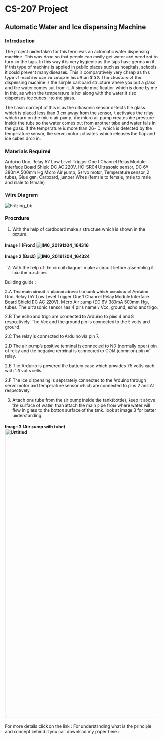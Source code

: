 # CS-207 Project

## Automatic Water and Ice dispensing Machine

### Introduction

The project undertaken for this term was an automatic water dispensing machine. This was done so that people can easily get water and need not to turn on the taps. In this way it is very hygienic as the taps have germs on it. If this type of machine is applied in public places such as hospitals, schools it could prevent many diseases. This is comparatively very cheap as this type of machine can be setup in less than $ 30. The structure of the dispensing machine is the simple carboard structure where you put a glass and the water comes out from it. A simple modification which is done by me in this, as when the temperature is hot along with the water it also dispenses ice cubes into the glass.

The basic concept of this is as the ultrasonic sensor detects the glass which is placed less than 3 cm away from the sensor, it activates the relay which turn on the micro air pump, the micro air pump creates the pressure inside the tube so the water comes out from another tube and water falls in the glass. If the temperature is more than 26◦ C, which is detected by the temperature sensor, the servo motor activates, which releases the flap and ice cubes drop in.


### Materials Required
 
Arduino Uno,
Relay 5V Low Level Trigger One 1 Channel Relay Module Interface Board Shield DC AC 220V,
HC-SR04 Ultrasonic sensor,
DC 6V 380mA 500mm Hg Micro Air pump,
Servo motor,
Temperature sensor,
2 tubes,
Glue gun,
Carboard,
jumper Wires (female to female, male to male and male to female)


### Wire Diagram

![Fritzing_bb](https://user-images.githubusercontent.com/56104171/70265329-c143cf00-175f-11ea-8cf7-0a8c1d708158.jpg)

### Procrdure 

1. With the help of cardboard make a structure which is shown in the picture.

#### Image 1 (Front) ![IMG_20191204_164316](https://user-images.githubusercontent.com/56104171/70272089-48e40a80-176d-11ea-92c5-5cc996317736.jpg)

#### Image 2 (Back) ![IMG_20191204_164324](https://user-images.githubusercontent.com/56104171/70272112-51d4dc00-176d-11ea-8a9f-3aa70cea20e7.jpg)

2. With the help of the circuit diagram make a circuit before assembling it into the machine.

Building guide :

2.A The main circuit is placed above the tank which consists of Arduino Uno, Relay (5V Low Level Trigger One 1 Channel Relay Module Interface Board Shield DC AC 220V), Micro Air pump (DC 6V 380mA 500mm Hg), tubes. The ultrasonic sensor has 4 pins namely Vcc, ground, echo and trigo.

2.B The echo and trigo are connected to Arduino to pins 4 and 8 respectively. The Vcc and the ground pin is connected to the 5 volts and ground.

2.C The relay is connected to Arduino via pin 7.

2.D The air pump’s positive terminal is connected to NO (normally open) pin of relay and the negative terminal is connected to COM (common) pin of relay.

2.E The Arduino is powered the battery case which provides 7.5 volts each with 1.5 volts cells.

2.F The ice dispensing is separately connected to the Arduino through servo motor and temperature sensor which are connected to pins 2 and A1 respectively. 

3. Attach one tube from the air pump inside the tank(bottle), keep it above the surface of water, than attach the main pipe from where water will flow in glass to the botton surface of the tank. look at image 3 for better understanding.

#### Image 3 (Air pump with tube)  <img width="948" alt="Untitled" src="https://user-images.githubusercontent.com/56104171/70274276-75018a80-1771-11ea-9ad2-eb6fdebc67ff.png">

For more details click on the link :
For understanding what is the principle and concept behind it you can download my paper here : 











